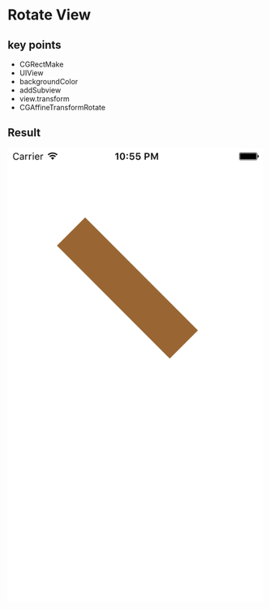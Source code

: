 # Rotate View

## key points
- CGRectMake
- UIView
- backgroundColor
- addSubview
- view.transform
- CGAffineTransformRotate

## Result

![result](2-9.png)
